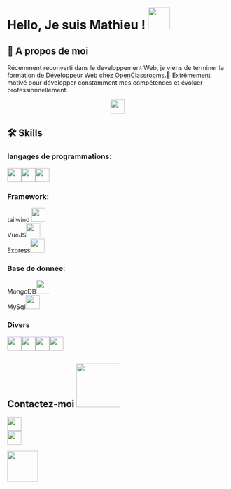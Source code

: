 # Hello, Je suis Mathieu ! <img src = "https://raw.githubusercontent.com/MartinHeinz/MartinHeinz/master/wave.gif" width = 50px>

## 🚀 A propos de moi
Récemment reconverti dans le developpement Web, je viens de terminer la formation de Développeur Web chez [OpenClassrooms](https://openclassrooms.com/fr/paths/185-developpeur-web).🎯 
Extrêmement motivé pour développer constamment mes compétences et évoluer professionnellement.   
<p align="center"><img src = "https://media2.giphy.com/media/QssGEmpkyEOhBCb7e1/giphy.gif?cid=ecf05e47a0n3gi1bfqntqmob8g9aid1oyj2wr3ds3mg700bl&rid=giphy.gif" width = 32px></p>


## 🛠 Skills  
### langages de programmations:    
<img width ='32px' src ='https://raw.githubusercontent.com/rahulbanerjee26/githubAboutMeGenerator/main/icons/html.svg'><img width ='32px' src ='https://raw.githubusercontent.com/rahulbanerjee26/githubAboutMeGenerator/main/icons/css.svg'><img width ='32px' src ='https://raw.githubusercontent.com/rahulbanerjee26/githubAboutMeGenerator/main/icons/javascript.svg'>
### Framework:
 tailwind  <img width ='32px' src ='https://raw.githubusercontent.com/rahulbanerjee26/githubAboutMeGenerator/main/icons/tailwind.svg'>  
 VueJS<img width ='32px' src ='https://raw.githubusercontent.com/rahulbanerjee26/githubAboutMeGenerator/main/icons/vuejs.svg'>  
 Express<img width ='32px' src ='https://raw.githubusercontent.com/rahulbanerjee26/githubAboutMeGenerator/main/icons/express.svg'>  
### Base de donnée:   
MongoDB<img width ='32px' src ='https://raw.githubusercontent.com/rahulbanerjee26/githubAboutMeGenerator/main/icons/mongodb.svg'>  
MySql<img width ='32px' src ='https://raw.githubusercontent.com/rahulbanerjee26/githubAboutMeGenerator/main/icons/mysql.svg'>
### Divers
<img width ='32px' src ='https://raw.githubusercontent.com/rahulbanerjee26/githubAboutMeGenerator/main/icons/nodejs.svg'><img width ='32px' src ='https://raw.githubusercontent.com/rahulbanerjee26/githubAboutMeGenerator/main/icons/git.svg'><img width ='32px' src ='https://raw.githubusercontent.com/rahulbanerjee26/githubAboutMeGenerator/main/icons/github.svg'><img width ='32px' src ='https://raw.githubusercontent.com/rahulbanerjee26/githubAboutMeGenerator/main/icons/heroku.svg'>
## Contactez-moi <img src='https://raw.githubusercontent.com/ShahriarShafin/ShahriarShafin/main/Assets/handshake.gif' width="100px">  
<a href = 'https://twitter.com/Mathieu_dev_'> <img width = '32px' align= 'center' src="https://raw.githubusercontent.com/rahulbanerjee26/githubAboutMeGenerator/main/icons/twitter.svg"/></a>   
<a href = 'https://www.linkedin.com/in/mathieu-abbal'> <img width = '32px' align= 'center' src="https://raw.githubusercontent.com/rahulbanerjee26/githubAboutMeGenerator/main/icons/linked-in-alt.svg"/></a>

<img src = "https://media1.giphy.com/media/JZ40cnfnN11KycrvMF/giphy.gif?cid=ecf05e47a0n3gi1bfqntqmob8g9aid1oyj2wr3ds3mg700bl&rid=giphy.gif" width = 70px>
